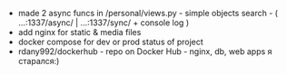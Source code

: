 - made 2 async funcs in /personal/views.py - simple objects search - ( ...:1337/async/ | ...:1337/sync/ + console log )
- add nginx for static & media files
- docker compose for dev or prod status of project
- rdany992/dockerhub - repo on Docker Hub - nginx, db, web apps
я старался:)
